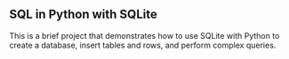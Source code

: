 ## SQL in Python with SQLite


This is a brief project that demonstrates how to use SQLite with Python to create a database, insert tables and rows, and perform complex queries.